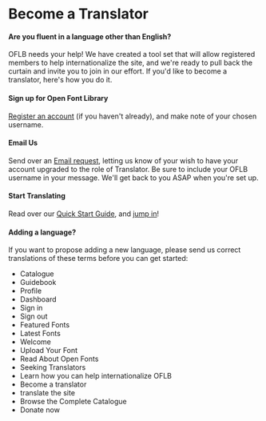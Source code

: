 <h1>Become a Translator</h1>

<h4>Are you fluent in a language other than English?</h4>

<p>OFLB needs your help!  We have created a tool set that will allow registered members to help internationalize the site, and we're ready to pull back the curtain and invite you to join in our effort.  If you'd like to become a translator, here's how you do it.</p>

<h4>Sign up for Open Font Library</h4>

<p><a href="[route]/up">Register an account</a> (if you haven't already), and make note of your chosen username.</p>

<h4>Email Us</h4>

<p>Send over an <a href="mailto:everyone@openfontlibrary.org">Email request</a>, letting us know of your wish to have your account upgraded to the role of Translator.  Be sure to include your OFLB username in your message.  We'll get back to you ASAP when you're set up.</p>

<h4>Start Translating</h4>

<p>Read over our <a href="http://openfontlibrary.org/enguidebook/translation">Quick Start Guide</a>, and <a href="http://openfontlibrary.org/entranslation">jump in</a>!</p>

<h4>Adding a language?</h4>

<p>If you want to propose adding a new language, please send us correct translations of these terms before you can get started:</p>

<ul>
<li>Catalogue</li>
<li>Guidebook</li>
<li>Profile</li>
<li>Dashboard</li>
<li>Sign in</li>
<li>Sign out</li>
<li>Featured Fonts</li>
<li>Latest Fonts</li>
<li>Welcome</li>
<li>Upload Your Font</li>
<li>Read About Open Fonts</li>
<li>Seeking Translators</li>
<li>Learn how you can help internationalize OFLB</li>
<li>Become a translator</li>
<li>translate the site</li>
<li>Browse the Complete Catalogue</li>
<li>Donate now</li>
</ul>